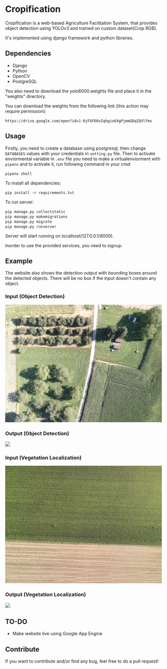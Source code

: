 # Cropification

Cropification is a web-based Agriculture Facilitation System, that provides object detection using YOLOv3 and trained on custom dataset(Crop RGB).

It's implemented using django framework and python libraries. 

## Dependencies
- Django
- Python
- OpenCV
- PostgreSQL

You also need to download the yolo6000.weights file and place it in the "weights" directory.

You can download the weights from the following link (this action may require permission):
```
https://drive.google.com/open?id=1-0jFXFO8xIqhgio6XgPjmmGDqIQVlfmx
```

## Usage
Firstly, you need to create a database using postgresql, then change `DATABASES` values with your credentials in `setting.py` file.
Then to activate enviormental variable in `.env` file you need to make a virtualenviorment with `pipenv` and to activate it, run following command in your cmd:
```
pipenv shell
```
To install all dependencies:
```
pip install -r requirements.txt
```
To run server:
```
pip manage.py collectstatic
pip manage.py makemigrations
pip manage.py migrate
pip manage.py runserver
```
Server will start running on localhost(127.0.0.1/8000).

Inorder to use the provided services, you need to signup.

## Example
The website also shows the detection output with bounding boxes around the detected objects. There will be no box if the input doesn't contain any object.

### Input (Object Detection)
![](media/images/object-detection.JPG)

### Output (Object Detection)
![](media/output/object-detection_Output.JPG)

### Input (Vegetation Localization)
![](media/images/vegetation-localization.JPG)

### Output (Vegetation Localization)
![](media/output/vegetation-localization_Output.JPG)

## TO-DO
- Make website live using Google App Engine


## Contribute
If you want to contribute and/or find any bug, feel free to do a pull request!
